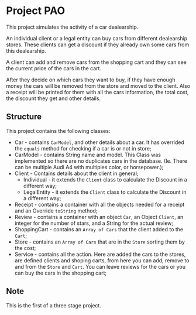 # Project PAO

This project simulates the activity of a car dealearship.

An individual client or a legal entity can buy cars from different dealearship stores. These clients can get a discount if they already own some cars from this dealearship.

A client can add and remove cars from the shopping cart and they can see the current price of the cars in the cart.

After they decide on which cars they want to buy, if they have enough money the cars will be removed from the store and moved to the client. Also a receipt will be printed for them with all the cars information, the total cost, the discount they get and other details.

## Structure

This project contains the following classes:
* Car - contains `CarModel`, and other details about a car. It has overrided the `equals` method for checking if a car is or not in store;
* CarModel - contains String name and model. This Class was implemented so there are no duplicates cars in the database. (Ie. There can be multiple Audi A4 with multiples color, or horsepower.);
* Client - Contains details about the client in general;
    * Individual - it extends the `Client` class to calculate the Discount in a different way;
    * LegalEntity - it extends the `Client` class to calculate the Discount in a different way;
* Receipt - contains a container with all the objects needed for a receipt and an Override `toString` method;
* Review - contains a container with an object `Car`, an Object `Client`, an integer for the number of stars, and a String for the actual review;
* ShoppingCart - contains an `Array of Cars` that the client added to the `Cart`;
* Store - contains an `Array of Cars` that are in the `Store` sorting them by the cost;
* Service - contains all the action. Here are added the cars to the stores, are defined clients and shoping carts, from here you can add, remove to and from the `Store` and `Cart`. You can leave reviews for the cars or you can buy the cars in the shopping cart;

## Note

This is the first of a three stage project.
